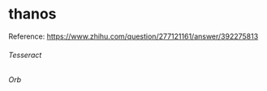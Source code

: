 # thanos

Reference: https://www.zhihu.com/question/277121161/answer/392275813

###### Tesseract
###### Orb
